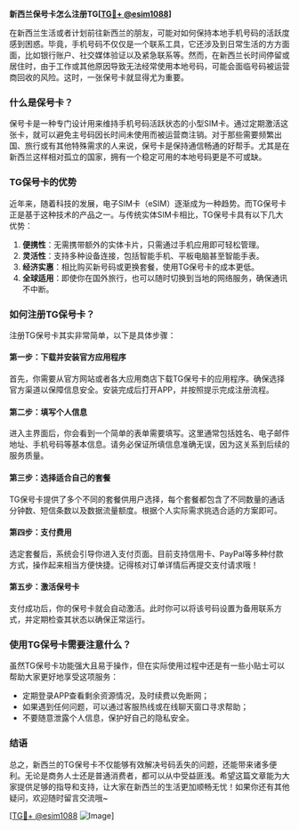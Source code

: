 **新西兰保号卡怎么注册TG[[TG💪+ @esim1088](https://t.me/s/esim1088)]**

在新西兰生活或者计划前往新西兰的朋友，可能对如何保持本地手机号码的活跃度感到困惑。毕竟，手机号码不仅仅是一个联系工具，它还涉及到日常生活的方方面面，比如银行账户、社交媒体验证以及紧急联系等。然而，在新西兰长时间停留或居住时，由于工作或其他原因导致无法经常使用本地号码，可能会面临号码被运营商回收的风险。这时，一张保号卡就显得尤为重要。

### 什么是保号卡？

保号卡是一种专门设计用来维持手机号码活跃状态的小型SIM卡。通过定期激活这张卡，就可以避免主号码因长时间未使用而被运营商注销。对于那些需要频繁出国、旅行或有其他特殊需求的人来说，保号卡是保持通信畅通的好帮手。尤其是在新西兰这样相对孤立的国家，拥有一个稳定可用的本地号码更是不可或缺。

### TG保号卡的优势

近年来，随着科技的发展，电子SIM卡（eSIM）逐渐成为一种趋势。而TG保号卡正是基于这种技术的产品之一。与传统实体SIM卡相比，TG保号卡具有以下几大优势：

1. **便携性**：无需携带额外的实体卡片，只需通过手机应用即可轻松管理。
2. **灵活性**：支持多种设备连接，包括智能手机、平板电脑甚至智能手表。
3. **经济实惠**：相比购买新号码或更换套餐，使用TG保号卡的成本更低。
4. **全球适用**：即使你在国外旅行，也可以随时切换到当地的网络服务，确保通讯不中断。

### 如何注册TG保号卡？

注册TG保号卡其实非常简单，以下是具体步骤：

#### 第一步：下载并安装官方应用程序

首先，你需要从官方网站或者各大应用商店下载TG保号卡的应用程序。确保选择官方渠道以保障信息安全。安装完成后打开APP，并按照提示完成注册流程。

#### 第二步：填写个人信息

进入主界面后，你会看到一个简单的表单需要填写。这里通常包括姓名、电子邮件地址、手机号码等基本信息。请务必保证所填信息准确无误，因为这关系到后续的服务质量。

#### 第三步：选择适合自己的套餐

TG保号卡提供了多个不同的套餐供用户选择，每个套餐都包含了不同数量的通话分钟数、短信条数以及数据流量额度。根据个人实际需求挑选合适的方案即可。

#### 第四步：支付费用

选定套餐后，系统会引导你进入支付页面。目前支持信用卡、PayPal等多种付款方式，操作起来相当方便快捷。记得核对订单详情后再提交支付请求哦！

#### 第五步：激活保号卡

支付成功后，你的保号卡就会自动激活。此时你可以将该号码设置为备用联系方式，并定期检查其状态以确保正常运行。

### 使用TG保号卡需要注意什么？

虽然TG保号卡功能强大且易于操作，但在实际使用过程中还是有一些小贴士可以帮助大家更好地享受这项服务：

- 定期登录APP查看剩余资源情况，及时续费以免断网；
- 如果遇到任何问题，可以通过客服热线或在线聊天窗口寻求帮助；
- 不要随意泄露个人信息，保护好自己的隐私安全。

### 结语

总之，新西兰的TG保号卡不仅能够有效解决号码丢失的问题，还能带来诸多便利。无论是商务人士还是普通消费者，都可以从中受益匪浅。希望这篇文章能为大家提供足够的指导和支持，让大家在新西兰的生活更加顺畅无忧！如果你还有其他疑问，欢迎随时留言交流哦~

[[TG💪+ @esim1088](https://t.me/s/esim1088) ![Image](https://i.postimg.cc/4NQfJmqS/Snipaste-2025-05-13-00-14-12.png)]